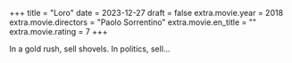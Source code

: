 +++
title = "Loro"
date = 2023-12-27
draft = false
extra.movie.year = 2018
extra.movie.directors = "Paolo Sorrentino"
extra.movie.en_title = ""
extra.movie.rating = 7
+++

In a gold rush, sell shovels. In politics, sell...<!-- more -->